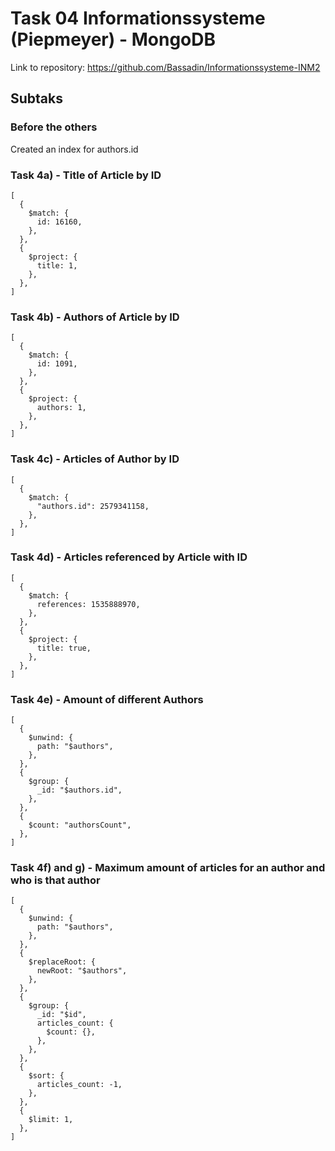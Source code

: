 # Task 04 Informationssysteme (Piepmeyer) - MongoDB

Link to repository: <https://github.com/Bassadin/Informationssysteme-INM2>

## Subtaks

### Before the others

Created an index for authors.id

### Task 4a) - Title of Article by ID

```mongodb
[
  {
    $match: {
      id: 16160,
    },
  },
  {
    $project: {
      title: 1,
    },
  },
]
```

### Task 4b) - Authors of Article by ID

```mongodb
[
  {
    $match: {
      id: 1091,
    },
  },
  {
    $project: {
      authors: 1,
    },
  },
]
```

### Task 4c) - Articles of Author by ID

```mongodb
[
  {
    $match: {
      "authors.id": 2579341158,
    },
  },
]
```

### Task 4d) - Articles referenced by Article with ID

```mongodb
[
  {
    $match: {
      references: 1535888970,
    },
  },
  {
    $project: {
      title: true,
    },
  },
]
```

### Task 4e) - Amount of different Authors

```mongodb
[
  {
    $unwind: {
      path: "$authors",
    },
  },
  {
    $group: {
      _id: "$authors.id",
    },
  },
  {
    $count: "authorsCount",
  },
]
```

### Task 4f) and g) - Maximum amount of articles for an author and who is that author

```mongodb
[
  {
    $unwind: {
      path: "$authors",
    },
  },
  {
    $replaceRoot: {
      newRoot: "$authors",
    },
  },
  {
    $group: {
      _id: "$id",
      articles_count: {
        $count: {},
      },
    },
  },
  {
    $sort: {
      articles_count: -1,
    },
  },
  {
    $limit: 1,
  },
]
```
